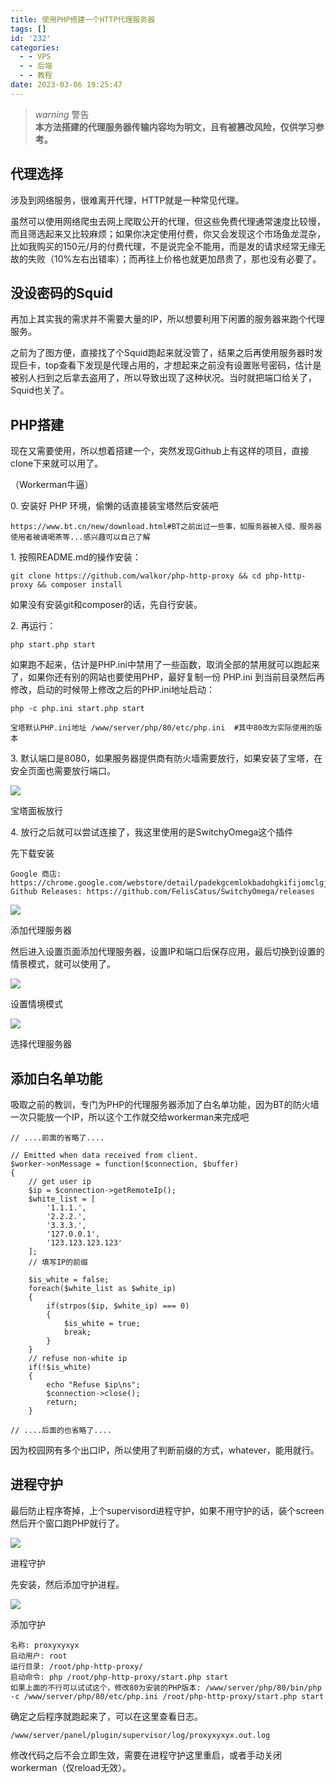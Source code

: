 ```yaml
---
title: 使用PHP搭建一个HTTP代理服务器
tags: []
id: '232'
categories:
  - - VPS
  - - 后端
  - - 教程
date: 2023-03-06 19:25:47
---
```


> _warning_ 警告  
> **本方法搭建的代理服务器传输内容均为明文，且有被篡改风险，仅供学习参考。**

## 代理选择

涉及到网络服务，很难离开代理，HTTP就是一种常见代理。

虽然可以使用网络爬虫去网上爬取公开的代理，但这些免费代理通常速度比较慢，而且筛选起来又比较麻烦；如果你决定使用付费，你又会发现这个市场鱼龙混杂，比如我购买的150元/月的付费代理，不是说完全不能用，而是发的请求经常无缘无故的失败（10%左右出错率）；而再往上价格也就更加昂贵了，那也没有必要了。

## 没设密码的Squid

再加上其实我的需求并不需要大量的IP，所以想要利用下闲置的服务器来跑个代理服务。

之前为了图方便，直接找了个Squid跑起来就没管了，结果之后再使用服务器时发现巨卡，top查看下发现是代理占用的，才想起来之前没有设置账号密码，估计是被别人扫到之后拿去盗用了，所以导致出现了这种状况。当时就把端口给关了，Squid也关了。

## PHP搭建

现在又需要使用，所以想着搭建一个，突然发现Github上有这样的项目，直接clone下来就可以用了。

（Workerman牛逼）

0\. 安装好 PHP 环境，偷懒的话直接装宝塔然后安装吧

```
https://www.bt.cn/new/download.html#BT之前出过一些事，如服务器被入侵、服务器使用者被请喝茶等...感兴趣可以自己了解
```

1\. 按照README.md的操作安装：

```
git clone https://github.com/walkor/php-http-proxy && cd php-http-proxy && composer install
```

如果没有安装git和composer的话，先自行安装。

2\. 再运行：

```
php start.php start
```

如果跑不起来，估计是PHP.ini中禁用了一些函数，取消全部的禁用就可以跑起来了，如果你还有别的网站也要使用PHP，最好复制一份 PHP.ini 到当前目录然后再修改，启动的时候带上修改之后的PHP.ini地址启动：

```
php -c php.ini start.php start
```

```
宝塔默认PHP.ini地址 /www/server/php/80/etc/php.ini  #其中80改为实际使用的版本
```

3\. 默认端口是8080，如果服务器提供商有防火墙需要放行，如果安装了宝塔，在安全页面也需要放行端口。

[![](https://blog.imwcr.cn/wp-content/uploads/2023/03/image.png)](https://blog.imwcr.cn/wp-content/uploads/2023/03/image.png)

宝塔面板放行

4\. 放行之后就可以尝试连接了，我这里使用的是SwitchyOmega这个插件

先下载安装

```
Google 商店: https://chrome.google.com/webstore/detail/padekgcemlokbadohgkifijomclgjgif
Github Releases: https://github.com/FelisCatus/SwitchyOmega/releases
```

[![](https://blog.imwcr.cn/wp-content/uploads/2023/03/image-4.png)](https://blog.imwcr.cn/wp-content/uploads/2023/03/image-4.png)

添加代理服务器

然后进入设置页面添加代理服务器，设置IP和端口后保存应用，最后切换到设置的情景模式，就可以使用了。

[![](https://blog.imwcr.cn/wp-content/uploads/2023/03/image-10.png)](https://blog.imwcr.cn/wp-content/uploads/2023/03/image-10.png)

设置情境模式

[![](https://blog.imwcr.cn/wp-content/uploads/2023/03/image-7.png)](https://blog.imwcr.cn/wp-content/uploads/2023/03/image-7.png)

选择代理服务器

## 添加白名单功能

吸取之前的教训，专门为PHP的代理服务器添加了白名单功能，因为BT的防火墙一次只能放一个IP，所以这个工作就交给workerman来完成吧

```
// ....前面的省略了....

// Emitted when data received from client.
$worker->onMessage = function($connection, $buffer)
{
    // get user ip
    $ip = $connection->getRemoteIp();
    $white_list = [
        '1.1.1.',
        '2.2.2.',
        '3.3.3.',
        '127.0.0.1',
        '123.123.123.123'
    ];
    // 填写IP的前缀

    $is_white = false;
    foreach($white_list as $white_ip)
    {
        if(strpos($ip, $white_ip) === 0)
        {
            $is_white = true;
            break;
        }
    }
    // refuse non-white ip
    if(!$is_white)
    {
        echo "Refuse $ip\ns";
        $connection->close();
        return;
    }

// ....后面的也省略了....
```

因为校园网有多个出口IP，所以使用了判断前缀的方式，whatever，能用就行。

## 进程守护

最后防止程序寄掉，上个supervisord进程守护，如果不用守护的话，装个screen然后开个窗口跑PHP就行了。

[![](https://blog.imwcr.cn/wp-content/uploads/2023/03/image-8.png)](https://blog.imwcr.cn/wp-content/uploads/2023/03/image-8.png)

进程守护

先安装，然后添加守护进程。

[![](https://blog.imwcr.cn/wp-content/uploads/2023/03/image-9.png)](https://blog.imwcr.cn/wp-content/uploads/2023/03/image-9.png)

添加守护

```
名称: proxyxyxyx
启动用户: root
运行目录: /root/php-http-proxy/
启动命令: php /root/php-http-proxy/start.php start
如果上面的不行可以试试这个，修改80为安装的PHP版本: /www/server/php/80/bin/php -c /www/server/php/80/etc/php.ini /root/php-http-proxy/start.php start
```

确定之后程序就跑起来了，可以在这里查看日志。

```
/www/server/panel/plugin/supervisor/log/proxyxyxyx.out.log
```

修改代码之后不会立即生效，需要在进程守护这里重启，或者手动关闭workerman（仅reload无效）。